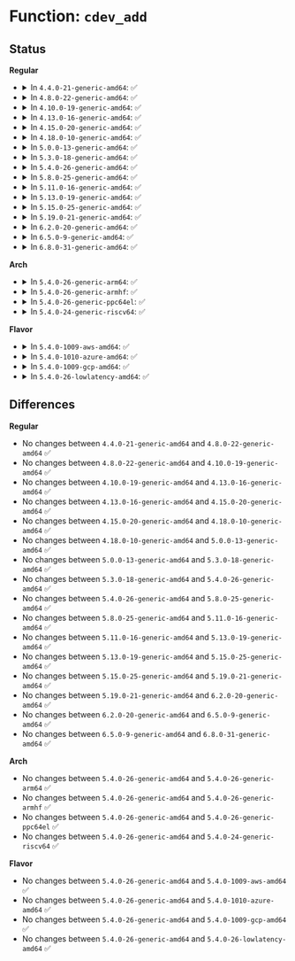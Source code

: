 # Function: <code>cdev_add</code>

## Status
<b>Regular</b>
<ul>
<li>
<details>
<summary>In <code>4.4.0-21-generic-amd64</code>: ✅</summary>

```c
int cdev_add(struct cdev * p, dev_t dev, unsigned int count)
```

```json
{
  "name": "cdev_add",
  "collision_type": "Unique Global",
  "inline_type": "No",
  "funcs": [
    {
      "addr": 18446744071581010624,
      "name": "cdev_add",
      "external": true,
      "loc": "fs/char_dev.c:452",
      "file": "fs/char_dev.c",
      "inline": "seen, unknown",
      "caller_inline": [],
      "caller_func": [
        "kernel/time/posix-clock.c:posix_clock_register",
        "fs/char_dev.c:__register_chrdev",
        "block/bsg.c:bsg_init",
        "drivers/tty/tty_io.c:tty_init",
        "drivers/tty/tty_io.c:tty_init",
        "drivers/tty/pty.c:pty_init",
        "drivers/tty/vt/vt.c:vty_init",
        "drivers/char/virtio_console.c:add_port",
        "drivers/scsi/sg.c:sg_add_device",
        "drivers/usb/core/devio.c:usb_devio_init",
        "drivers/input/mousedev.c:mousedev_create",
        "drivers/input/mousedev.c:mousedev_create",
        "drivers/input/evdev.c:evdev_connect",
        "drivers/rtc/rtc-dev.c:rtc_dev_add_device",
        "drivers/watchdog/watchdog_dev.c:watchdog_dev_register"
      ]
    }
  ],
  "symbols": [
    {
      "addr": 18446744071581010624,
      "name": "cdev_add",
      "section": ".text",
      "bind": "STB_GLOBAL",
      "size": 87
    }
  ]
}
```
</details>
</li>
<li>
<details>
<summary>In <code>4.8.0-22-generic-amd64</code>: ✅</summary>

```c
int cdev_add(struct cdev * p, dev_t dev, unsigned int count)
```

```json
{
  "name": "cdev_add",
  "collision_type": "Unique Global",
  "inline_type": "No",
  "funcs": [
    {
      "addr": 18446744071581168992,
      "name": "cdev_add",
      "external": true,
      "loc": "fs/char_dev.c:456",
      "file": "fs/char_dev.c",
      "inline": "seen, unknown",
      "caller_inline": [],
      "caller_func": [
        "kernel/time/posix-clock.c:posix_clock_register",
        "fs/char_dev.c:__register_chrdev",
        "block/bsg.c:bsg_init",
        "drivers/gpio/gpiolib.c:gpiochip_setup_dev",
        "drivers/tty/tty_io.c:tty_init",
        "drivers/tty/tty_io.c:tty_init",
        "drivers/tty/pty.c:pty_init",
        "drivers/tty/vt/vt.c:vty_init",
        "drivers/char/virtio_console.c:add_port",
        "drivers/scsi/sg.c:sg_add_device",
        "drivers/usb/core/devio.c:usb_devio_init",
        "drivers/input/mousedev.c:mousedev_create",
        "drivers/input/mousedev.c:mousedev_create",
        "drivers/input/evdev.c:evdev_connect",
        "drivers/rtc/rtc-dev.c:rtc_dev_add_device",
        "drivers/watchdog/watchdog_dev.c:watchdog_dev_register"
      ]
    }
  ],
  "symbols": [
    {
      "addr": 18446744071581168992,
      "name": "cdev_add",
      "section": ".text",
      "bind": "STB_GLOBAL",
      "size": 87
    }
  ]
}
```
</details>
</li>
<li>
<details>
<summary>In <code>4.10.0-19-generic-amd64</code>: ✅</summary>

```c
int cdev_add(struct cdev * p, dev_t dev, unsigned int count)
```

```json
{
  "name": "cdev_add",
  "collision_type": "Unique Global",
  "inline_type": "No",
  "funcs": [
    {
      "addr": 18446744071581245968,
      "name": "cdev_add",
      "external": true,
      "loc": "fs/char_dev.c:457",
      "file": "fs/char_dev.c",
      "inline": "seen, unknown",
      "caller_inline": [],
      "caller_func": [
        "kernel/time/posix-clock.c:posix_clock_register",
        "fs/char_dev.c:__register_chrdev",
        "block/bsg.c:bsg_init",
        "drivers/gpio/gpiolib.c:gpiochip_setup_dev",
        "drivers/tty/tty_io.c:tty_init",
        "drivers/tty/tty_io.c:tty_init",
        "drivers/tty/pty.c:pty_init",
        "drivers/tty/vt/vt.c:vty_init",
        "drivers/char/virtio_console.c:add_port",
        "drivers/scsi/sg.c:sg_add_device",
        "drivers/usb/core/devio.c:usb_devio_init",
        "drivers/input/mousedev.c:mousedev_create",
        "drivers/input/mousedev.c:mousedev_create",
        "drivers/input/evdev.c:evdev_connect",
        "drivers/rtc/rtc-dev.c:rtc_dev_add_device",
        "drivers/watchdog/watchdog_dev.c:watchdog_dev_register"
      ]
    }
  ],
  "symbols": [
    {
      "addr": 18446744071581245968,
      "name": "cdev_add",
      "section": ".text",
      "bind": "STB_GLOBAL",
      "size": 87
    }
  ]
}
```
</details>
</li>
<li>
<details>
<summary>In <code>4.13.0-16-generic-amd64</code>: ✅</summary>

```c
int cdev_add(struct cdev * p, dev_t dev, unsigned int count)
```

```json
{
  "name": "cdev_add",
  "collision_type": "Unique Global",
  "inline_type": "No",
  "funcs": [
    {
      "addr": 18446744071581293360,
      "name": "cdev_add",
      "external": true,
      "loc": "fs/char_dev.c:457",
      "file": "fs/char_dev.c",
      "inline": "seen, unknown",
      "caller_inline": [],
      "caller_func": [
        "kernel/time/posix-clock.c:posix_clock_register",
        "fs/char_dev.c:__register_chrdev",
        "block/bsg.c:bsg_init",
        "drivers/tty/tty_io.c:tty_init",
        "drivers/tty/tty_io.c:tty_init",
        "drivers/tty/pty.c:pty_init",
        "drivers/tty/vt/vt.c:vty_init",
        "drivers/char/virtio_console.c:add_port",
        "drivers/scsi/sg.c:sg_add_device",
        "drivers/usb/core/devio.c:usb_devio_init",
        "drivers/watchdog/watchdog_dev.c:watchdog_dev_register"
      ]
    }
  ],
  "symbols": [
    {
      "addr": 18446744071581293360,
      "name": "cdev_add",
      "section": ".text",
      "bind": "STB_GLOBAL",
      "size": 81
    }
  ]
}
```
</details>
</li>
<li>
<details>
<summary>In <code>4.15.0-20-generic-amd64</code>: ✅</summary>

```c
int cdev_add(struct cdev * p, dev_t dev, unsigned int count)
```

```json
{
  "name": "cdev_add",
  "collision_type": "Unique Global",
  "inline_type": "No",
  "funcs": [
    {
      "addr": 18446744071581433024,
      "name": "cdev_add",
      "external": true,
      "loc": "fs/char_dev.c:482",
      "file": "fs/char_dev.c",
      "inline": "seen, unknown",
      "caller_inline": [],
      "caller_func": [
        "kernel/time/posix-clock.c:posix_clock_register",
        "fs/char_dev.c:__register_chrdev",
        "block/bsg.c:bsg_init",
        "drivers/tty/tty_io.c:tty_init",
        "drivers/tty/tty_io.c:tty_init",
        "drivers/tty/pty.c:pty_init",
        "drivers/tty/vt/vt.c:vty_init",
        "drivers/char/virtio_console.c:add_port",
        "drivers/scsi/sg.c:sg_add_device",
        "drivers/usb/core/devio.c:usb_devio_init",
        "drivers/watchdog/watchdog_dev.c:watchdog_dev_register"
      ]
    }
  ],
  "symbols": [
    {
      "addr": 18446744071581433024,
      "name": "cdev_add",
      "section": ".text",
      "bind": "STB_GLOBAL",
      "size": 81
    }
  ]
}
```
</details>
</li>
<li>
<details>
<summary>In <code>4.18.0-10-generic-amd64</code>: ✅</summary>

```c
int cdev_add(struct cdev * p, dev_t dev, unsigned int count)
```

```json
{
  "name": "cdev_add",
  "collision_type": "Unique Global",
  "inline_type": "No",
  "funcs": [
    {
      "addr": 18446744071581591072,
      "name": "cdev_add",
      "external": true,
      "loc": "fs/char_dev.c:482",
      "file": "fs/char_dev.c",
      "inline": "seen, unknown",
      "caller_inline": [],
      "caller_func": [
        "kernel/time/posix-clock.c:posix_clock_register",
        "fs/char_dev.c:cdev_device_add",
        "fs/char_dev.c:__register_chrdev",
        "block/bsg.c:bsg_init",
        "drivers/tty/tty_io.c:tty_init",
        "drivers/tty/tty_io.c:tty_init",
        "drivers/tty/pty.c:pty_init",
        "drivers/tty/vt/vt.c:vty_init",
        "drivers/char/virtio_console.c:add_port",
        "drivers/scsi/sg.c:sg_add_device",
        "drivers/usb/core/devio.c:usb_devio_init",
        "drivers/pps/pps.c:pps_register_cdev",
        "drivers/watchdog/watchdog_dev.c:watchdog_dev_register"
      ]
    }
  ],
  "symbols": [
    {
      "addr": 18446744071581591072,
      "name": "cdev_add",
      "section": ".text",
      "bind": "STB_GLOBAL",
      "size": 81
    }
  ]
}
```
</details>
</li>
<li>
<details>
<summary>In <code>5.0.0-13-generic-amd64</code>: ✅</summary>

```c
int cdev_add(struct cdev * p, dev_t dev, unsigned int count)
```

```json
{
  "name": "cdev_add",
  "collision_type": "Unique Global",
  "inline_type": "No",
  "funcs": [
    {
      "addr": 18446744071581677824,
      "name": "cdev_add",
      "external": true,
      "loc": "fs/char_dev.c:482",
      "file": "fs/char_dev.c",
      "inline": "seen, unknown",
      "caller_inline": [],
      "caller_func": [
        "kernel/time/posix-clock.c:posix_clock_register",
        "fs/char_dev.c:cdev_device_add",
        "fs/char_dev.c:__register_chrdev",
        "block/bsg.c:bsg_init",
        "drivers/tty/tty_io.c:tty_init",
        "drivers/tty/tty_io.c:tty_init",
        "drivers/tty/pty.c:pty_init",
        "drivers/tty/vt/vt.c:vty_init",
        "drivers/char/virtio_console.c:add_port",
        "drivers/scsi/sg.c:sg_add_device",
        "drivers/usb/core/devio.c:usb_devio_init",
        "drivers/pps/pps.c:pps_register_cdev",
        "drivers/watchdog/watchdog_dev.c:watchdog_dev_register"
      ]
    }
  ],
  "symbols": [
    {
      "addr": 18446744071581677824,
      "name": "cdev_add",
      "section": ".text",
      "bind": "STB_GLOBAL",
      "size": 81
    }
  ]
}
```
</details>
</li>
<li>
<details>
<summary>In <code>5.3.0-18-generic-amd64</code>: ✅</summary>

```c
int cdev_add(struct cdev * p, dev_t dev, unsigned int count)
```

```json
{
  "name": "cdev_add",
  "collision_type": "Unique Global",
  "inline_type": "No",
  "funcs": [
    {
      "addr": 18446744071581795840,
      "name": "cdev_add",
      "external": true,
      "loc": "fs/char_dev.c:479",
      "file": "fs/char_dev.c",
      "inline": "seen, unknown",
      "caller_inline": [],
      "caller_func": [
        "kernel/time/posix-clock.c:posix_clock_register",
        "fs/char_dev.c:cdev_device_add",
        "fs/char_dev.c:__register_chrdev",
        "block/bsg.c:bsg_init",
        "drivers/tty/tty_io.c:tty_init",
        "drivers/tty/tty_io.c:tty_init",
        "drivers/tty/pty.c:pty_init",
        "drivers/tty/vt/vt.c:vty_init",
        "drivers/char/virtio_console.c:add_port",
        "drivers/scsi/sg.c:sg_add_device",
        "drivers/usb/core/devio.c:usb_devio_init",
        "drivers/pps/pps.c:pps_register_cdev",
        "drivers/watchdog/watchdog_dev.c:watchdog_dev_register"
      ]
    }
  ],
  "symbols": [
    {
      "addr": 18446744071581795840,
      "name": "cdev_add",
      "section": ".text",
      "bind": "STB_GLOBAL",
      "size": 81
    }
  ]
}
```
</details>
</li>
<li>
<details>
<summary>In <code>5.4.0-26-generic-amd64</code>: ✅</summary>

```c
int cdev_add(struct cdev * p, dev_t dev, unsigned int count)
```

```json
{
  "name": "cdev_add",
  "collision_type": "Unique Global",
  "inline_type": "No",
  "funcs": [
    {
      "addr": 18446744071581868448,
      "name": "cdev_add",
      "external": true,
      "loc": "fs/char_dev.c:479",
      "file": "fs/char_dev.c",
      "inline": "seen, unknown",
      "caller_inline": [],
      "caller_func": [
        "fs/char_dev.c:cdev_device_add",
        "fs/char_dev.c:__register_chrdev",
        "block/bsg.c:bsg_init",
        "drivers/tty/tty_io.c:tty_init",
        "drivers/tty/tty_io.c:tty_init",
        "drivers/tty/pty.c:pty_init",
        "drivers/tty/vt/vt.c:vty_init",
        "drivers/char/virtio_console.c:add_port",
        "drivers/scsi/sg.c:sg_add_device",
        "drivers/vfio/vfio.c:vfio_init",
        "drivers/usb/core/devio.c:usb_devio_init",
        "drivers/pps/pps.c:pps_register_cdev"
      ]
    }
  ],
  "symbols": [
    {
      "addr": 18446744071581868448,
      "name": "cdev_add",
      "section": ".text",
      "bind": "STB_GLOBAL",
      "size": 81
    }
  ]
}
```
</details>
</li>
<li>
<details>
<summary>In <code>5.8.0-25-generic-amd64</code>: ✅</summary>

```c
int cdev_add(struct cdev * p, dev_t dev, unsigned int count)
```

```json
{
  "name": "cdev_add",
  "collision_type": "Unique Global",
  "inline_type": "No",
  "funcs": [
    {
      "addr": 18446744071582093424,
      "name": "cdev_add",
      "external": true,
      "loc": "fs/char_dev.c:479",
      "file": "fs/char_dev.c",
      "inline": "seen, unknown",
      "caller_inline": [],
      "caller_func": [
        "fs/char_dev.c:cdev_device_add",
        "fs/char_dev.c:__register_chrdev",
        "block/bsg.c:bsg_init",
        "drivers/tty/tty_io.c:tty_cdev_add",
        "drivers/tty/tty_io.c:tty_init",
        "drivers/tty/tty_io.c:tty_init",
        "drivers/tty/pty.c:unix98_pty_init",
        "drivers/tty/vt/vt.c:vty_init",
        "drivers/dma-buf/dma-heap.c:dma_heap_add",
        "drivers/scsi/sg.c:sg_add_device",
        "drivers/vfio/vfio.c:vfio_init",
        "drivers/usb/core/devio.c:usb_devio_init",
        "drivers/pps/pps.c:pps_register_cdev"
      ]
    }
  ],
  "symbols": [
    {
      "addr": 18446744071582093424,
      "name": "cdev_add",
      "section": ".text",
      "bind": "STB_GLOBAL",
      "size": 118
    }
  ]
}
```
</details>
</li>
<li>
<details>
<summary>In <code>5.11.0-16-generic-amd64</code>: ✅</summary>

```c
int cdev_add(struct cdev * p, dev_t dev, unsigned int count)
```

```json
{
  "name": "cdev_add",
  "collision_type": "Unique Global",
  "inline_type": "No",
  "funcs": [
    {
      "addr": 18446744071582139680,
      "name": "cdev_add",
      "external": true,
      "loc": "fs/char_dev.c:479",
      "file": "fs/char_dev.c",
      "inline": "seen, unknown",
      "caller_inline": [],
      "caller_func": [
        "fs/char_dev.c:cdev_device_add",
        "fs/char_dev.c:__register_chrdev",
        "block/bsg.c:bsg_init",
        "drivers/tty/tty_io.c:tty_cdev_add",
        "drivers/tty/tty_io.c:tty_init",
        "drivers/tty/tty_io.c:tty_init",
        "drivers/tty/pty.c:unix98_pty_init",
        "drivers/tty/vt/vt.c:vty_init",
        "drivers/dma-buf/dma-heap.c:dma_heap_add",
        "drivers/scsi/sg.c:sg_add_device",
        "drivers/vfio/vfio.c:vfio_init",
        "drivers/usb/core/devio.c:usb_devio_init",
        "drivers/pps/pps.c:pps_register_cdev",
        "drivers/remoteproc/remoteproc_cdev.c:rproc_char_device_add"
      ]
    }
  ],
  "symbols": [
    {
      "addr": 18446744071582139680,
      "name": "cdev_add",
      "section": ".text",
      "bind": "STB_GLOBAL",
      "size": 118
    }
  ]
}
```
</details>
</li>
<li>
<details>
<summary>In <code>5.13.0-19-generic-amd64</code>: ✅</summary>

```c
int cdev_add(struct cdev * p, dev_t dev, unsigned int count)
```

```json
{
  "name": "cdev_add",
  "collision_type": "Unique Global",
  "inline_type": "No",
  "funcs": [
    {
      "addr": 18446744071582164464,
      "name": "cdev_add",
      "external": true,
      "loc": "fs/char_dev.c:479",
      "file": "fs/char_dev.c",
      "inline": "seen, unknown",
      "caller_inline": [],
      "caller_func": [
        "fs/char_dev.c:cdev_device_add",
        "fs/char_dev.c:__register_chrdev",
        "block/bsg.c:bsg_init",
        "drivers/tty/tty_io.c:tty_cdev_add",
        "drivers/tty/tty_io.c:tty_init",
        "drivers/tty/tty_io.c:tty_init",
        "drivers/tty/pty.c:unix98_pty_init",
        "drivers/tty/vt/vt.c:vty_init",
        "drivers/dma-buf/dma-heap.c:dma_heap_add",
        "drivers/scsi/sg.c:sg_add_device",
        "drivers/vfio/vfio.c:vfio_init",
        "drivers/usb/core/devio.c:usb_devio_init",
        "drivers/pps/pps.c:pps_register_cdev",
        "drivers/remoteproc/remoteproc_cdev.c:rproc_char_device_add"
      ]
    }
  ],
  "symbols": [
    {
      "addr": 18446744071582164464,
      "name": "cdev_add",
      "section": ".text",
      "bind": "STB_GLOBAL",
      "size": 118
    }
  ]
}
```
</details>
</li>
<li>
<details>
<summary>In <code>5.15.0-25-generic-amd64</code>: ✅</summary>

```c
int cdev_add(struct cdev * p, dev_t dev, unsigned int count)
```

```json
{
  "name": "cdev_add",
  "collision_type": "Unique Global",
  "inline_type": "No",
  "funcs": [
    {
      "addr": 18446744071582481568,
      "name": "cdev_add",
      "external": true,
      "loc": "fs/char_dev.c:479",
      "file": "fs/char_dev.c",
      "inline": "seen, unknown",
      "caller_inline": [],
      "caller_func": [
        "fs/char_dev.c:cdev_device_add",
        "fs/char_dev.c:__register_chrdev",
        "drivers/tty/tty_io.c:tty_cdev_add",
        "drivers/tty/tty_io.c:tty_init",
        "drivers/tty/tty_io.c:tty_init",
        "drivers/tty/pty.c:unix98_pty_init",
        "drivers/tty/vt/vt.c:vty_init",
        "drivers/dma-buf/dma-heap.c:dma_heap_add",
        "drivers/scsi/sg.c:sg_add_device",
        "drivers/vfio/vfio.c:vfio_init",
        "drivers/usb/core/devio.c:usb_devio_init",
        "drivers/pps/pps.c:pps_register_cdev",
        "drivers/remoteproc/remoteproc_cdev.c:rproc_char_device_add"
      ]
    }
  ],
  "symbols": [
    {
      "addr": 18446744071582481568,
      "name": "cdev_add",
      "section": ".text",
      "bind": "STB_GLOBAL",
      "size": 118
    }
  ]
}
```
</details>
</li>
<li>
<details>
<summary>In <code>5.19.0-21-generic-amd64</code>: ✅</summary>

```c
int cdev_add(struct cdev * p, dev_t dev, unsigned int count)
```

```json
{
  "name": "cdev_add",
  "collision_type": "Unique Global",
  "inline_type": "No",
  "funcs": [
    {
      "addr": 18446744071583002704,
      "name": "cdev_add",
      "external": true,
      "loc": "fs/char_dev.c:479",
      "file": "fs/char_dev.c",
      "inline": "seen, unknown",
      "caller_inline": [],
      "caller_func": [
        "fs/char_dev.c:cdev_device_add",
        "fs/char_dev.c:__register_chrdev",
        "drivers/tty/tty_io.c:tty_cdev_add",
        "drivers/tty/tty_io.c:tty_init",
        "drivers/tty/tty_io.c:tty_init",
        "drivers/tty/pty.c:unix98_pty_init",
        "drivers/tty/vt/vt.c:vty_init",
        "drivers/dma-buf/dma-heap.c:dma_heap_add",
        "drivers/scsi/sg.c:sg_add_device",
        "drivers/usb/core/devio.c:usb_devio_init",
        "drivers/pps/pps.c:pps_register_cdev",
        "drivers/remoteproc/remoteproc_cdev.c:rproc_char_device_add"
      ]
    }
  ],
  "symbols": [
    {
      "addr": 18446744071583002704,
      "name": "cdev_add",
      "section": ".text",
      "bind": "STB_GLOBAL",
      "size": 172
    }
  ]
}
```
</details>
</li>
<li>
<details>
<summary>In <code>6.2.0-20-generic-amd64</code>: ✅</summary>

```c
int cdev_add(struct cdev * p, dev_t dev, unsigned int count)
```

```json
{
  "name": "cdev_add",
  "collision_type": "Unique Global",
  "inline_type": "No",
  "funcs": [
    {
      "addr": 18446744071583564560,
      "name": "cdev_add",
      "external": true,
      "loc": "fs/char_dev.c:479",
      "file": "fs/char_dev.c",
      "inline": "seen, unknown",
      "caller_inline": [],
      "caller_func": [
        "fs/char_dev.c:cdev_device_add",
        "fs/char_dev.c:__register_chrdev",
        "drivers/tty/tty_io.c:tty_cdev_add",
        "drivers/tty/tty_io.c:tty_init",
        "drivers/tty/tty_io.c:tty_init",
        "drivers/tty/pty.c:unix98_pty_init",
        "drivers/tty/vt/vt.c:vty_init",
        "drivers/dma-buf/dma-heap.c:dma_heap_add",
        "drivers/scsi/sg.c:sg_add_device",
        "drivers/usb/core/devio.c:usb_devio_init",
        "drivers/pps/pps.c:pps_register_cdev",
        "drivers/remoteproc/remoteproc_cdev.c:rproc_char_device_add"
      ]
    }
  ],
  "symbols": [
    {
      "addr": 18446744071583564560,
      "name": "cdev_add",
      "section": ".text",
      "bind": "STB_GLOBAL",
      "size": 159
    }
  ]
}
```
</details>
</li>
<li>
<details>
<summary>In <code>6.5.0-9-generic-amd64</code>: ✅</summary>

```c
int cdev_add(struct cdev * p, dev_t dev, unsigned int count)
```

```json
{
  "name": "cdev_add",
  "collision_type": "Unique Global",
  "inline_type": "No",
  "funcs": [
    {
      "addr": 18446744071583780976,
      "name": "cdev_add",
      "external": true,
      "loc": "fs/char_dev.c:479",
      "file": "fs/char_dev.c",
      "inline": "seen, unknown",
      "caller_inline": [],
      "caller_func": [
        "fs/char_dev.c:cdev_device_add",
        "fs/char_dev.c:__register_chrdev",
        "drivers/tty/tty_io.c:tty_cdev_add",
        "drivers/tty/tty_io.c:tty_init",
        "drivers/tty/tty_io.c:tty_init",
        "drivers/tty/pty.c:unix98_pty_init",
        "drivers/tty/vt/vt.c:vty_init",
        "drivers/dma-buf/dma-heap.c:dma_heap_add",
        "drivers/scsi/sg.c:sg_add_device",
        "drivers/usb/core/devio.c:usb_devio_init",
        "drivers/pps/pps.c:pps_register_cdev",
        "drivers/remoteproc/remoteproc_cdev.c:rproc_char_device_add"
      ]
    }
  ],
  "symbols": [
    {
      "addr": 18446744071583780976,
      "name": "cdev_add",
      "section": ".text",
      "bind": "STB_GLOBAL",
      "size": 159
    }
  ]
}
```
</details>
</li>
<li>
<details>
<summary>In <code>6.8.0-31-generic-amd64</code>: ✅</summary>

```c
int cdev_add(struct cdev * p, dev_t dev, unsigned int count)
```

```json
{
  "name": "cdev_add",
  "collision_type": "Unique Global",
  "inline_type": "No",
  "funcs": [
    {
      "addr": 18446744071583986480,
      "name": "cdev_add",
      "external": true,
      "loc": "fs/char_dev.c:479",
      "file": "fs/char_dev.c",
      "inline": "seen, unknown",
      "caller_inline": [],
      "caller_func": [
        "fs/char_dev.c:cdev_device_add",
        "fs/char_dev.c:__register_chrdev",
        "drivers/tty/tty_io.c:tty_cdev_add",
        "drivers/tty/tty_io.c:tty_init",
        "drivers/tty/tty_io.c:tty_init",
        "drivers/tty/pty.c:unix98_pty_init",
        "drivers/tty/vt/vt.c:vty_init",
        "drivers/dma-buf/dma-heap.c:dma_heap_add",
        "drivers/scsi/sg.c:sg_add_device",
        "drivers/usb/core/devio.c:usb_devio_init",
        "drivers/pps/pps.c:pps_register_cdev",
        "drivers/remoteproc/remoteproc_cdev.c:rproc_char_device_add"
      ]
    }
  ],
  "symbols": [
    {
      "addr": 18446744071583986480,
      "name": "cdev_add",
      "section": ".text",
      "bind": "STB_GLOBAL",
      "size": 159
    }
  ]
}
```
</details>
</li>
</ul>
<b>Arch</b>
<ul>
<li>
<details>
<summary>In <code>5.4.0-26-generic-arm64</code>: ✅</summary>

```c
int cdev_add(struct cdev * p, dev_t dev, unsigned int count)
```

```json
{
  "name": "cdev_add",
  "collision_type": "Unique Global",
  "inline_type": "No",
  "funcs": [
    {
      "addr": 18446603336493340888,
      "name": "cdev_add",
      "external": true,
      "loc": "fs/char_dev.c:479",
      "file": "fs/char_dev.c",
      "inline": "seen, unknown",
      "caller_inline": [],
      "caller_func": [
        "fs/char_dev.c:cdev_device_add",
        "fs/char_dev.c:__register_chrdev",
        "block/bsg.c:bsg_init",
        "drivers/tty/tty_io.c:tty_init",
        "drivers/tty/tty_io.c:tty_init",
        "drivers/tty/pty.c:pty_init",
        "drivers/tty/vt/vt.c:vty_init",
        "drivers/char/virtio_console.c:add_port",
        "drivers/scsi/sg.c:sg_add_device",
        "drivers/usb/core/devio.c:usb_devio_init",
        "drivers/pps/pps.c:pps_register_cdev"
      ]
    }
  ],
  "symbols": [
    {
      "addr": 18446603336493340888,
      "name": "cdev_add",
      "section": ".text",
      "bind": "STB_GLOBAL",
      "size": 120
    }
  ]
}
```
</details>
</li>
<li>
<details>
<summary>In <code>5.4.0-26-generic-armhf</code>: ✅</summary>

```c
int cdev_add(struct cdev * p, dev_t dev, unsigned int count)
```

```json
{
  "name": "cdev_add",
  "collision_type": "Unique Global",
  "inline_type": "No",
  "funcs": [
    {
      "addr": 3226934320,
      "name": "cdev_add",
      "external": true,
      "loc": "fs/char_dev.c:479",
      "file": "fs/char_dev.c",
      "inline": "seen, unknown",
      "caller_inline": [],
      "caller_func": [
        "fs/char_dev.c:cdev_device_add",
        "fs/char_dev.c:__register_chrdev",
        "block/bsg.c:bsg_init",
        "drivers/tty/tty_io.c:tty_cdev_add",
        "drivers/tty/tty_io.c:tty_init",
        "drivers/tty/tty_io.c:tty_init",
        "drivers/tty/pty.c:pty_init",
        "drivers/tty/vt/vt.c:vty_init",
        "drivers/char/virtio_console.c:add_port",
        "drivers/scsi/sg.c:sg_add_device",
        "drivers/usb/core/devio.c:usb_devio_init",
        "drivers/pps/pps.c:pps_register_cdev"
      ]
    }
  ],
  "symbols": [
    {
      "addr": 3226934320,
      "name": "cdev_add",
      "section": ".text",
      "bind": "STB_GLOBAL",
      "size": 112
    }
  ]
}
```
</details>
</li>
<li>
<details>
<summary>In <code>5.4.0-26-generic-ppc64el</code>: ✅</summary>

```c
int cdev_add(struct cdev * p, dev_t dev, unsigned int count)
```

```json
{
  "name": "cdev_add",
  "collision_type": "Unique Global",
  "inline_type": "No",
  "funcs": [
    {
      "addr": 13835058055286883104,
      "name": "cdev_add",
      "external": true,
      "loc": "fs/char_dev.c:479",
      "file": "fs/char_dev.c",
      "inline": "seen, unknown",
      "caller_inline": [],
      "caller_func": [
        "fs/char_dev.c:cdev_device_add",
        "fs/char_dev.c:__register_chrdev",
        "block/bsg.c:bsg_init",
        "drivers/tty/tty_io.c:tty_init",
        "drivers/tty/tty_io.c:tty_init",
        "drivers/tty/pty.c:pty_init",
        "drivers/tty/vt/vt.c:vty_init",
        "drivers/char/virtio_console.c:add_port",
        "drivers/scsi/sg.c:sg_add_device",
        "drivers/vfio/vfio.c:vfio_init",
        "drivers/usb/core/devio.c:usb_devio_init",
        "drivers/pps/pps.c:pps_register_cdev"
      ]
    }
  ],
  "symbols": [
    {
      "addr": 13835058055286883104,
      "name": "cdev_add",
      "section": ".text",
      "bind": "STB_GLOBAL",
      "size": 136
    }
  ]
}
```
</details>
</li>
<li>
<details>
<summary>In <code>5.4.0-24-generic-riscv64</code>: ✅</summary>

```c
int cdev_add(struct cdev * p, dev_t dev, unsigned int count)
```

```json
{
  "name": "cdev_add",
  "collision_type": "Unique Global",
  "inline_type": "No",
  "funcs": [
    {
      "addr": 18446743936273070752,
      "name": "cdev_add",
      "external": true,
      "loc": "fs/char_dev.c:479",
      "file": "fs/char_dev.c",
      "inline": "seen, unknown",
      "caller_inline": [],
      "caller_func": [
        "fs/char_dev.c:cdev_device_add",
        "fs/char_dev.c:__register_chrdev",
        "block/bsg.c:bsg_init",
        "drivers/tty/tty_io.c:tty_init",
        "drivers/tty/tty_io.c:tty_init",
        "drivers/tty/pty.c:pty_init",
        "drivers/tty/vt/vt.c:vty_init",
        "drivers/char/virtio_console.c:add_port",
        "drivers/scsi/sg.c:sg_add_device",
        "drivers/usb/core/devio.c:usb_devio_init",
        "drivers/pps/pps.c:pps_register_cdev"
      ]
    }
  ],
  "symbols": [
    {
      "addr": 18446743936273070752,
      "name": "cdev_add",
      "section": ".text",
      "bind": "STB_GLOBAL",
      "size": 112
    }
  ]
}
```
</details>
</li>
</ul>
<b>Flavor</b>
<ul>
<li>
<details>
<summary>In <code>5.4.0-1009-aws-amd64</code>: ✅</summary>

```c
int cdev_add(struct cdev * p, dev_t dev, unsigned int count)
```

```json
{
  "name": "cdev_add",
  "collision_type": "Unique Global",
  "inline_type": "No",
  "funcs": [
    {
      "addr": 18446744071581837184,
      "name": "cdev_add",
      "external": true,
      "loc": "fs/char_dev.c:479",
      "file": "fs/char_dev.c",
      "inline": "seen, unknown",
      "caller_inline": [],
      "caller_func": [
        "fs/char_dev.c:cdev_device_add",
        "fs/char_dev.c:__register_chrdev",
        "block/bsg.c:bsg_init",
        "drivers/tty/tty_io.c:tty_init",
        "drivers/tty/tty_io.c:tty_init",
        "drivers/tty/pty.c:pty_init",
        "drivers/tty/vt/vt.c:vty_init",
        "drivers/char/virtio_console.c:add_port",
        "drivers/scsi/sg.c:sg_add_device",
        "drivers/usb/core/devio.c:usb_devio_init",
        "drivers/pps/pps.c:pps_register_cdev"
      ]
    }
  ],
  "symbols": [
    {
      "addr": 18446744071581837184,
      "name": "cdev_add",
      "section": ".text",
      "bind": "STB_GLOBAL",
      "size": 81
    }
  ]
}
```
</details>
</li>
<li>
<details>
<summary>In <code>5.4.0-1010-azure-amd64</code>: ✅</summary>

```c
int cdev_add(struct cdev * p, dev_t dev, unsigned int count)
```

```json
{
  "name": "cdev_add",
  "collision_type": "Unique Global",
  "inline_type": "No",
  "funcs": [
    {
      "addr": 18446744071581774848,
      "name": "cdev_add",
      "external": true,
      "loc": "fs/char_dev.c:479",
      "file": "fs/char_dev.c",
      "inline": "seen, unknown",
      "caller_inline": [],
      "caller_func": [
        "fs/char_dev.c:cdev_device_add",
        "fs/char_dev.c:__register_chrdev",
        "block/bsg.c:bsg_init",
        "drivers/tty/tty_io.c:tty_init",
        "drivers/tty/tty_io.c:tty_init",
        "drivers/tty/pty.c:pty_init",
        "drivers/tty/vt/vt.c:vty_init",
        "drivers/char/virtio_console.c:add_port",
        "drivers/dax/device.c:dev_dax_probe",
        "drivers/scsi/sg.c:sg_add_device",
        "drivers/vfio/vfio.c:vfio_init",
        "drivers/usb/core/devio.c:usb_devio_init",
        "drivers/pps/pps.c:pps_register_cdev"
      ]
    }
  ],
  "symbols": [
    {
      "addr": 18446744071581774848,
      "name": "cdev_add",
      "section": ".text",
      "bind": "STB_GLOBAL",
      "size": 81
    }
  ]
}
```
</details>
</li>
<li>
<details>
<summary>In <code>5.4.0-1009-gcp-amd64</code>: ✅</summary>

```c
int cdev_add(struct cdev * p, dev_t dev, unsigned int count)
```

```json
{
  "name": "cdev_add",
  "collision_type": "Unique Global",
  "inline_type": "No",
  "funcs": [
    {
      "addr": 18446744071581828496,
      "name": "cdev_add",
      "external": true,
      "loc": "fs/char_dev.c:479",
      "file": "fs/char_dev.c",
      "inline": "seen, unknown",
      "caller_inline": [],
      "caller_func": [
        "fs/char_dev.c:cdev_device_add",
        "fs/char_dev.c:__register_chrdev",
        "block/bsg.c:bsg_init",
        "drivers/tty/tty_io.c:tty_init",
        "drivers/tty/tty_io.c:tty_init",
        "drivers/tty/pty.c:pty_init",
        "drivers/tty/vt/vt.c:vty_init",
        "drivers/char/virtio_console.c:add_port",
        "drivers/scsi/sg.c:sg_add_device",
        "drivers/vfio/vfio.c:vfio_init",
        "drivers/usb/core/devio.c:usb_devio_init",
        "drivers/pps/pps.c:pps_register_cdev"
      ]
    }
  ],
  "symbols": [
    {
      "addr": 18446744071581828496,
      "name": "cdev_add",
      "section": ".text",
      "bind": "STB_GLOBAL",
      "size": 81
    }
  ]
}
```
</details>
</li>
<li>
<details>
<summary>In <code>5.4.0-26-lowlatency-amd64</code>: ✅</summary>

```c
int cdev_add(struct cdev * p, dev_t dev, unsigned int count)
```

```json
{
  "name": "cdev_add",
  "collision_type": "Unique Global",
  "inline_type": "No",
  "funcs": [
    {
      "addr": 18446744071581897856,
      "name": "cdev_add",
      "external": true,
      "loc": "fs/char_dev.c:479",
      "file": "fs/char_dev.c",
      "inline": "seen, unknown",
      "caller_inline": [],
      "caller_func": [
        "fs/char_dev.c:cdev_device_add",
        "fs/char_dev.c:__register_chrdev",
        "block/bsg.c:bsg_init",
        "drivers/tty/tty_io.c:tty_init",
        "drivers/tty/tty_io.c:tty_init",
        "drivers/tty/pty.c:pty_init",
        "drivers/tty/vt/vt.c:vty_init",
        "drivers/char/virtio_console.c:add_port",
        "drivers/scsi/sg.c:sg_add_device",
        "drivers/vfio/vfio.c:vfio_init",
        "drivers/usb/core/devio.c:usb_devio_init",
        "drivers/pps/pps.c:pps_register_cdev"
      ]
    }
  ],
  "symbols": [
    {
      "addr": 18446744071581897856,
      "name": "cdev_add",
      "section": ".text",
      "bind": "STB_GLOBAL",
      "size": 81
    }
  ]
}
```
</details>
</li>
</ul>

## Differences
<b>Regular</b>
<ul>
<li>
No changes between <code>4.4.0-21-generic-amd64</code> and <code>4.8.0-22-generic-amd64</code> ✅
</li>
<li>
No changes between <code>4.8.0-22-generic-amd64</code> and <code>4.10.0-19-generic-amd64</code> ✅
</li>
<li>
No changes between <code>4.10.0-19-generic-amd64</code> and <code>4.13.0-16-generic-amd64</code> ✅
</li>
<li>
No changes between <code>4.13.0-16-generic-amd64</code> and <code>4.15.0-20-generic-amd64</code> ✅
</li>
<li>
No changes between <code>4.15.0-20-generic-amd64</code> and <code>4.18.0-10-generic-amd64</code> ✅
</li>
<li>
No changes between <code>4.18.0-10-generic-amd64</code> and <code>5.0.0-13-generic-amd64</code> ✅
</li>
<li>
No changes between <code>5.0.0-13-generic-amd64</code> and <code>5.3.0-18-generic-amd64</code> ✅
</li>
<li>
No changes between <code>5.3.0-18-generic-amd64</code> and <code>5.4.0-26-generic-amd64</code> ✅
</li>
<li>
No changes between <code>5.4.0-26-generic-amd64</code> and <code>5.8.0-25-generic-amd64</code> ✅
</li>
<li>
No changes between <code>5.8.0-25-generic-amd64</code> and <code>5.11.0-16-generic-amd64</code> ✅
</li>
<li>
No changes between <code>5.11.0-16-generic-amd64</code> and <code>5.13.0-19-generic-amd64</code> ✅
</li>
<li>
No changes between <code>5.13.0-19-generic-amd64</code> and <code>5.15.0-25-generic-amd64</code> ✅
</li>
<li>
No changes between <code>5.15.0-25-generic-amd64</code> and <code>5.19.0-21-generic-amd64</code> ✅
</li>
<li>
No changes between <code>5.19.0-21-generic-amd64</code> and <code>6.2.0-20-generic-amd64</code> ✅
</li>
<li>
No changes between <code>6.2.0-20-generic-amd64</code> and <code>6.5.0-9-generic-amd64</code> ✅
</li>
<li>
No changes between <code>6.5.0-9-generic-amd64</code> and <code>6.8.0-31-generic-amd64</code> ✅
</li>
</ul>
<b>Arch</b>
<ul>
<li>
No changes between <code>5.4.0-26-generic-amd64</code> and <code>5.4.0-26-generic-arm64</code> ✅
</li>
<li>
No changes between <code>5.4.0-26-generic-amd64</code> and <code>5.4.0-26-generic-armhf</code> ✅
</li>
<li>
No changes between <code>5.4.0-26-generic-amd64</code> and <code>5.4.0-26-generic-ppc64el</code> ✅
</li>
<li>
No changes between <code>5.4.0-26-generic-amd64</code> and <code>5.4.0-24-generic-riscv64</code> ✅
</li>
</ul>
<b>Flavor</b>
<ul>
<li>
No changes between <code>5.4.0-26-generic-amd64</code> and <code>5.4.0-1009-aws-amd64</code> ✅
</li>
<li>
No changes between <code>5.4.0-26-generic-amd64</code> and <code>5.4.0-1010-azure-amd64</code> ✅
</li>
<li>
No changes between <code>5.4.0-26-generic-amd64</code> and <code>5.4.0-1009-gcp-amd64</code> ✅
</li>
<li>
No changes between <code>5.4.0-26-generic-amd64</code> and <code>5.4.0-26-lowlatency-amd64</code> ✅
</li>
</ul>
